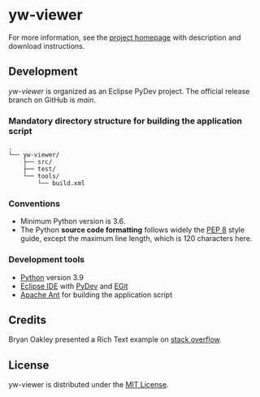 # yw-viewer

For more information, see the [project homepage](https://peter88213.github.io/yw-viewer) with description and download instructions.


## Development

*yw-viewer* is organized as an Eclipse PyDev project. The official release branch on GitHub is *main*.

### Mandatory directory structure for building the application script

```
.
└── yw-viewer/
    ├── src/
    ├── test/
    └── tools/ 
        └── build.xml
```

### Conventions

- Minimum Python version is 3.6. 
- The Python **source code formatting** follows widely the [PEP 8](https://www.python.org/dev/peps/pep-0008/) style guide, except the maximum line length, which is 120 characters here.

### Development tools

- [Python](https://python.org) version 3.9
- [Eclipse IDE](https://eclipse.org) with [PyDev](https://pydev.org) and [EGit](https://www.eclipse.org/egit/)
- [Apache Ant](https://ant.apache.org/) for building the application script
## Credits

Bryan Oakley presented a Rich Text example on [stack overflow](https://stackoverflow.com/questions/63099026/fomatted-text-in-tkinter).

## License

yw-viewer is distributed under the [MIT License](http://www.opensource.org/licenses/mit-license.php).

